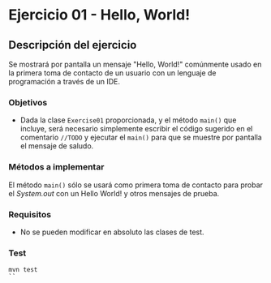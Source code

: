 # Ejercicio 01 - Hello, World!
## Descripción del ejercicio
Se mostrará por pantalla un mensaje "Hello, World!" comúnmente usado en la primera toma de contacto de un usuario con un lenguaje de 
programación a través de un IDE.

### Objetivos
* Dada la clase ``Exercise01`` proporcionada, y el método ``main()`` que incluye, será necesario simplemente escribir el código sugerido 
  en el comentario ```//TODO``` y ejecutar el ``main()`` para que se muestre por pantalla el mensaje de saludo. 

### Métodos a implementar
El método ``main()`` sólo se usará como primera toma de contacto para probar el *System.out* con un Hello World! y otros mensajes de 
prueba. 

### Requisitos
* No se pueden modificar en absoluto las clases de test.

### Test

```
mvn test
``
